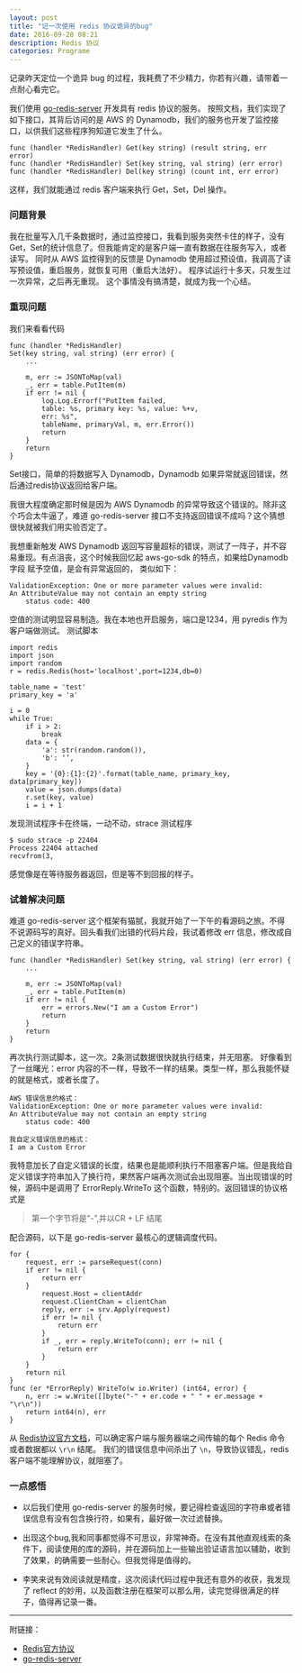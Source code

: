 ```yaml
---
layout: post
title: "记一次使用 redis 协议诡异的bug"
date: 2016-09-28 08:21
description: Redis 协议 
categories: Programe
---
```


记录昨天定位一个诡异 bug 的过程，我耗费了不少精力，你若有兴趣，请带着一点耐心看完它。

我们使用 [go-redis-server](https://github.com/youmi/go-redis-server) 开发具有 redis 协议的服务。 按照文档，我们实现了如下接口，其背后访问的是 AWS 的 Dynamodb，我们的服务也开发了监控接口，以供我们这些程序狗知道它发生了什么。

```
func (handler *RedisHandler) Get(key string) (result string, err error)
func (handler *RedisHandler) Set(key string, val string) (err error)
func (handler *RedisHandler) Del(key string) (count int, err error)
```

这样，我们就能通过 redis 客户端来执行 Get，Set，Del 操作。

### 问题背景

我在批量写入几千条数据时，通过监控接口，我看到服务突然卡住的样子，没有 Get，Set的统计信息了。但我能肯定的是客户端一直有数据在往服务写入，或者读写。
同时从 AWS 监控得到的反馈是 Dynamodb 使用超过预设值，我调高了读写预设值，重启服务，就恢复可用（重启大法好）。
程序试运行十多天，只发生过一次异常，之后再无重现。
这个事情没有搞清楚，就成为我一个心结。


### 重现问题

我们来看看代码

```
func (handler *RedisHandler) 
Set(key string, val string) (err error) {
	...

	m, err := JSONToMap(val)
	_, err = table.PutItem(m)
	if err != nil {
		log.Log.Errorf("PutItem failed, 
		table: %s, primary key: %s, value: %+v, 
		err: %s", 
		tableName, primaryVal, m, err.Error())
		return
	}
	return
}
```

Set接口，简单的将数据写入 Dynamodb，Dynamodb 如果异常就返回错误，然后通过redis协议返回给客户端。

我很大程度确定那时候是因为 AWS Dynamodb 的异常导致这个错误的。除非这个巧合太牛逼了，难道 go-redis-server 接口不支持返回错误不成吗？这个猜想很快就被我们用实验否定了。

我想重新触发 AWS Dynamodb 返回写容量超标的错误，测试了一阵子，并不容易重现。有点沮丧，这个时候我回忆起 aws-go-sdk 的特点，如果给Dynamodb 字段 赋予空值，是会有异常返回的，
类似如下：

```
ValidationException: One or more parameter values were invalid:
An AttributeValue may not contain an empty string
	status code: 400
```

空值的测试明显容易制造。我在本地也开启服务，端口是1234，用 pyredis 作为客户端做测试。
测试脚本

```
import redis
import json
import random
r = redis.Redis(host='localhost',port=1234,db=0)

table_name = 'test'
primary_key = 'a'

i = 0
while True:
    if i > 2:
        break
    data = {
        'a': str(random.random()),
        'b': ‘’,
    }
    key = '{0}:{1}:{2}'.format(table_name, primary_key, data[primary_key])
    value = json.dumps(data)
    r.set(key, value)
    i = i + 1
```

发现测试程序卡在终端，一动不动，strace 测试程序

```
$ sudo strace -p 22404
Process 22404 attached
recvfrom(3,
```

感觉像是在等待服务器返回，但是等不到回报的样子。

### 试着解决问题

难道 go-redis-server 这个框架有猫腻，我就开始了一下午的看源码之旅。不得不说源码写的真好。回头看我们出错的代码片段，我试着修改 err 信息，修改成自己定义的错误字符串。

```
func (handler *RedisHandler) Set(key string, val string) (err error) {
	...

	m, err := JSONToMap(val)
	_, err = table.PutItem(m)
	if err != nil {
		err = errors.New("I am a Custom Error")
		return
	}
	return
}
```

再次执行测试脚本，这一次。2条测试数据很快就执行结束，并无阻塞。
好像看到了一丝曙光：error 内容的不一样，导致不一样的结果。类型一样，那么我能怀疑的就是格式，或者长度了。

```
AWS 错误信息的格式：
ValidationException: One or more parameter values were invalid:
An AttributeValue may not contain an empty string
	status code: 400

我自定义错误信息的格式：
I am a Custom Error
```

我特意加长了自定义错误的长度，结果也是能顺利执行不阻塞客户端。但是我给自定义错误字符串加入了换行符，果然客户端再次测试会出现阻塞。当出现错误的时候，源码中是调用了 ErrorReply.WriteTo 这个函数，特别的。返回错误的协议格式是

>第一个字节将是“-”,并以CR + LF 结尾

配合源码，以下是 go-redis-server 最核心的逻辑调度代码。


```
for {
	request, err := parseRequest(conn)
	if err != nil {
		return err
	}
		request.Host = clientAddr
		request.ClientChan = clientChan
		reply, err := srv.Apply(request)
		if err != nil {
			return err
		}
		if _, err = reply.WriteTo(conn); err != nil {
			return err
		}
	}
	return nil
}
func (er *ErrorReply) WriteTo(w io.Writer) (int64, error) {
	n, err := w.Write([]byte("-" + er.code + " " + er.message + "\r\n"))
	return int64(n), err
}
```

从 [Redis协议官方文档](http://redis.cn/topics/protocol.html)，可以确定客户端与服务器端之间传输的每个 Redis 命令或者数据都以 `\r\n` 结尾。 我们的错误信息中间杀出了 `\n`，导致协议错乱，redis 客户端不能理解协议，就阻塞了。


### 一点感悟

* 以后我们使用 go-redis-server 的服务时候，要记得检查返回的字符串或者错误信息有没有包含换行符，如果有，最好做一次过滤替换。

* 出现这个bug,我和同事都觉得不可思议，非常神奇。在没有其他直观线索的条件下，阅读使用的库的源码，并在源码加上一些输出验证语言加以辅助，收到了效果，的确需要一些耐心。但我觉得是值得的。

* 李笑来说有效阅读就是精度，这次阅读代码过程中我还有意外的收获，我发现了 reflect 的妙用，以及函数注册在框架可以那么用，读完觉得很满足的样子，值得再记录一番。

---

附链接：

- [Redis官方协议](http://redis.cn/topics/protocol.html)
- [go-redis-server](https://github.com/youmi/go-redis-server)
